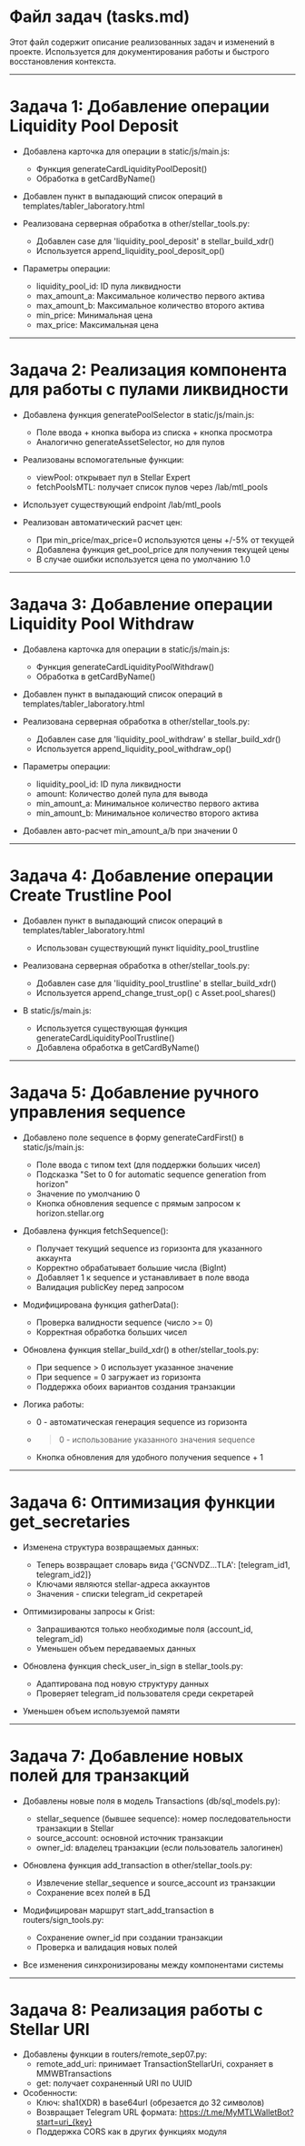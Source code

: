 # Файл задач (tasks.md)

Этот файл содержит описание реализованных задач и изменений в проекте.
Используется для документирования работы и быстрого восстановления контекста.

---

# Задача 1: Добавление операции Liquidity Pool Deposit

- Добавлена карточка для операции в static/js/main.js:
  - Функция generateCardLiquidityPoolDeposit()
  - Обработка в getCardByName()

- Добавлен пункт в выпадающий список операций в templates/tabler_laboratory.html

- Реализована серверная обработка в other/stellar_tools.py:
  - Добавлен case для 'liquidity_pool_deposit' в stellar_build_xdr()
  - Используется append_liquidity_pool_deposit_op()

- Параметры операции:
  - liquidity_pool_id: ID пула ликвидности
  - max_amount_a: Максимальное количество первого актива
  - max_amount_b: Максимальное количество второго актива
  - min_price: Минимальная цена
  - max_price: Максимальная цена

---

# Задача 2: Реализация компонента для работы с пулами ликвидности

- Добавлена функция generatePoolSelector в static/js/main.js:
  - Поле ввода + кнопка выбора из списка + кнопка просмотра
  - Аналогично generateAssetSelector, но для пулов

- Реализованы вспомогательные функции:
  - viewPool: открывает пул в Stellar Expert
  - fetchPoolsMTL: получает список пулов через /lab/mtl_pools

- Использует существующий endpoint /lab/mtl_pools

- Реализован автоматический расчет цен:
  - При min_price/max_price=0 используются цены +/-5% от текущей
  - Добавлена функция get_pool_price для получения текущей цены
  - В случае ошибки используется цена по умолчанию 1.0


---

# Задача 3: Добавление операции Liquidity Pool Withdraw

- Добавлена карточка для операции в static/js/main.js:
  - Функция generateCardLiquidityPoolWithdraw()
  - Обработка в getCardByName()

- Добавлен пункт в выпадающий список операций в templates/tabler_laboratory.html

- Реализована серверная обработка в other/stellar_tools.py:
  - Добавлен case для 'liquidity_pool_withdraw' в stellar_build_xdr()
  - Используется append_liquidity_pool_withdraw_op()

- Параметры операции:
  - liquidity_pool_id: ID пула ликвидности
  - amount: Количество долей пула для вывода
  - min_amount_a: Минимальное количество первого актива
  - min_amount_b: Минимальное количество второго актива

- Добавлен авто-расчет min_amount_a/b при значении 0

---

# Задача 4: Добавление операции Create Trustline Pool

- Добавлен пункт в выпадающий список операций в templates/tabler_laboratory.html
  - Использован существующий пункт liquidity_pool_trustline

- Реализована серверная обработка в other/stellar_tools.py:
  - Добавлен case для 'liquidity_pool_trustline' в stellar_build_xdr()
  - Используется append_change_trust_op() с Asset.pool_shares()

- В static/js/main.js:
  - Используется существующая функция generateCardLiquidityPoolTrustline()
  - Добавлена обработка в getCardByName()

---

# Задача 5: Добавление ручного управления sequence

- Добавлено поле sequence в форму generateCardFirst() в static/js/main.js:
  - Поле ввода с типом text (для поддержки больших чисел)
  - Подсказка "Set to 0 for automatic sequence generation from horizon"
  - Значение по умолчанию 0
  - Кнопка обновления sequence с прямым запросом к horizon.stellar.org

- Добавлена функция fetchSequence():
  - Получает текущий sequence из горизонта для указанного аккаунта
  - Корректно обрабатывает большие числа (BigInt)
  - Добавляет 1 к sequence и устанавливает в поле ввода
  - Валидация publicKey перед запросом

- Модифицирована функция gatherData():
  - Проверка валидности sequence (число >= 0)
  - Корректная обработка больших чисел

- Обновлена функция stellar_build_xdr() в other/stellar_tools.py:
  - При sequence > 0 использует указанное значение
  - При sequence = 0 загружает из горизонта
  - Поддержка обоих вариантов создания транзакции

- Логика работы:
  - 0 - автоматическая генерация sequence из горизонта
  - >0 - использование указанного значения sequence
  - Кнопка обновления для удобного получения sequence + 1

---

# Задача 6: Оптимизация функции get_secretaries

- Изменена структура возвращаемых данных:
  - Теперь возвращает словарь вида {'GCNVDZ...TLA': [telegram_id1, telegram_id2]}
  - Ключами являются stellar-адреса аккаунтов
  - Значения - списки telegram_id секретарей

- Оптимизированы запросы к Grist:
  - Запрашиваются только необходимые поля (account_id, telegram_id)
  - Уменьшен объем передаваемых данных

- Обновлена функция check_user_in_sign в stellar_tools.py:
  - Адаптирована под новую структуру данных
  - Проверяет telegram_id пользователя среди секретарей

- Уменьшен объем используемой памяти

---

# Задача 7: Добавление новых полей для транзакций

- Добавлены новые поля в модель Transactions (db/sql_models.py):
  - stellar_sequence (бывшее sequence): номер последовательности транзакции в Stellar
  - source_account: основной источник транзакции
  - owner_id: владелец транзакции (если пользователь залогинен)

- Обновлена функция add_transaction в other/stellar_tools.py:
  - Извлечение stellar_sequence и source_account из транзакции
  - Сохранение всех полей в БД

- Модифицирован маршрут start_add_transaction в routers/sign_tools.py:
  - Сохранение owner_id при создании транзакции
  - Проверка и валидация новых полей

- Все изменения синхронизированы между компонентами системы

---

# Задача 8: Реализация работы с Stellar URI

- Добавлены функции в routers/remote_sep07.py:
  * remote_add_uri: принимает TransactionStellarUri, сохраняет в MMWBTransactions
  * get: получает сохраненный URI по UUID
- Особенности:
  * Ключ: sha1(XDR) в base64url (обрезается до 32 символов)
  * Возвращает Telegram URL формата: https://t.me/MyMTLWalletBot?start=uri_{key}
  * Поддержка CORS как в других функциях модуля
